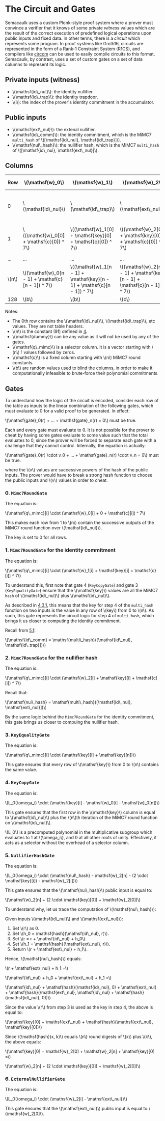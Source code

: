 # The Circuit and Gates

Semacaulk uses a custom Plonk-style proof system where a prover must convince a
verifier that it knows of some private *witness* values which are the result of
the correct execution of predefined logical operations upon public inputs and
fixed data. In other terms, there is a *circuit* which represents some program.
In proof systems like Groth16, circuits are represented in the form of a Rank-1
Constraint System (R1CS), and compilers like [circom](https://iden3.io/circom)
can be used to easily compile circuits to this format. Semacaulk, by contrast,
uses a set of custom gates on a set of data columns to represent its
logic.

## Private inputs (witness)

- \\(\mathsf{id\\_nul}\\): the identity nullifier.
- \\(\mathsf{id\\_trap}\\): the identity trapdoor.
- \\(i\\): the index of the prover's identity commitment in the accumulator.

## Public inputs

- \\(\mathsf{ext\\_nul}\\): the extenal nullifier.
- \\(\mathsf{id\\_comm}\\): the identity commitment, which is the MiMC7
  `multi_hash` of \\([\mathsf{id\\_nul}, \mathsf{id\\_trap}]\\).
- \\(\mathsf{nul\\_hash}\\): the nullifier hash, which is the MiMC7
  `multi_hash` of \\([\mathsf{id\\_nul}, \mathsf{ext\\_nul}]\\).

## Columns

| Row | \\(\mathsf{w}_0\\) | \\(\mathsf{w}_1\\) | \\(\mathsf{w}_2\\) | \\(\mathsf{key}\\) | \\(\mathsf{c}\\) | \\(\mathsf{q\\_mimc}\\) |
|-|-|-|-|-|-|-|
|0| \\(\mathsf{id\\_nul}\\) | \\(\mathsf{id\\_trap}\\) | \\(\mathsf{ext\\_nul}\\) | \\(\mathsf{w}_0[n] + \mathsf{w}_0[0] \\) | \\(\mathsf{cts}[0]\\) | 1 |
|1| \\((\mathsf{w}_0[0] + \mathsf{c}[0]) ^ 7\\) | \\((\mathsf{w}_1[0] + \mathsf{key}[0] + \mathsf{c}[0]) ^ 7\\) | \\((\mathsf{w}_2[0] + \mathsf{key}[0] + \mathsf{c}[0]) ^ 7\\)| \\(\mathsf{w}_0[n] + \mathsf{w}_0[0] \\) | \\(\mathsf{cts}[1]\\) | 1 |
|...|...|...|...|...|...|...|
| \\(n\\) | \\((\mathsf{w}_0[n - 1] + \mathsf{c}[n - 1]) ^ 7\\) | \\((\mathsf{w}_1[n - 1] + \mathsf{key}[n - 1] + \mathsf{c}[n - 1]) ^ 7\\) | \\((\mathsf{w}_2[n - 1] + \mathsf{key}[n - 1] + \mathsf{c}[n - 1]) ^ 7\\)| \\(\mathsf{w}_0[n] + \mathsf{w}_0[0] \\) | \\(\mathsf{dummy}\\) | 0 |
| 128 | \\(b\\) | \\(b\\) | \\(b\\) | \\(b\\) | \\(b\\) | \\(b\\)

Notes:

- The 0th row contains the \\(\mathsf{id\\_nul}\\), \\(\mathsf{id\\_trap}\\), etc
  values. They are not table headers.
- \\(n\\) is the constant (91) defined in
  [4](./cryptographic_specification.html#4-the-mimc7-hash-function).
- \\(\mathsf{dummy}\\) can be any value as it will not be used by any of the gates.
- \\(\mathsf{q\\_mimc}\\) is a selector column. It is a vector starting with
  \\(n\\) 1 values followed by zeros.
- \\(\mathsf{c}\\) is a fixed column starting with \\(n\\) MiMC7 round constants.
- \\(b\\) are random values used to blind the columns, in order to
  make it computationally infeasible to brute-force their polynomial commitments.

## Gates

To understand how the logic of the circuit is encoded, consider each row of the
table as inputs to the linear combination of the following gates, which must
evaluate to 0 for a valid proof to be generated. In effect:

\\(\mathsf{gate}_0(r) + ... + \mathsf{gate}_n(r) = 0\\) must be true.

Each and every gate must evaluate to 0. It is not possible for the prover to
cheat by having some gates evaluate to some value such that the total evaluates
to 0, since the prover will be forced to separate each gate with a challenge
that they cannot control. Internally, the equation is actually:

\\(\mathsf{gate}_0(r) \cdot v_0 + ... + \mathsf{gate}_n(r) \cdot v_n = 0\\) must be true.

where the \\(v\\) values are successive powers of the hash of the public
inputs. The prover would have to break a strong hash function to choose the
public inputs and \\(v\\) values in order to cheat.

### 0. `Mimc7RoundGate`

The equation is:

\\(\mathsf{q\\_mimc}[i] \cdot (\mathsf{w}_0[i] + 0 + \mathsf{c}[i]) ^ 7\\)

This makes each row from 1 to \\(n\\) contain the successive outputs of the
MiMC7 round function over \\(\mathsf{id\\_nul}\\). 

The key is set to 0 for all rows.

### 1. `Mimc7RoundGate` for the identity commitment

The equation is:

\\(\mathsf{q\\_mimc}[i] \cdot (\mathsf{w}_1[i] + \mathsf{key}[i] + \mathsf{c}[i]) ^ 7\\)

To understand this, first note that gate 4 (`KeyCopyGate`) and gate 3
(`KeyEqualityGate`) ensure that the \\(\mathsf{key}\\) values are all the MiMC7
`hash` of \\(\mathsf{id\\_nul}\\) plus \\(\mathsf{id\\_nul}\\).

As described in
[4.3.1](./cryptographic_specification.html#431-multi_hash-with-two-field-elements),
this means that the key for step 4 of the `multi_hash` function on two inputs
is the value in any row of \\(key\\) from 0 to \\(n\\). As such, this gate
represents the circuit logic for step 4 of `multi_hash`, which brings it us
closer to computing the identity commitment.

Recall from [5.1](./mechanism_of_operation.html#51-user-identities):

\\(\mathsf{id\\_comm} = \mathsf{multi\\_hash}([\mathsf{id\\_nul}, \mathsf{id\\_trap}])\\)

### 2. `Mimc7RoundGate` for the nullifier hash

The equation is:

\\(\mathsf{q\\_mimc}[i] \cdot (\mathsf{w}_2[i] + \mathsf{key}[i] + \mathsf{c}[i]) ^ 7\\)

Recall that:

\\(\mathsf{nul\\_hash} = \mathsf{multi\\_hash}([\mathsf{id\\_nul}, \mathsf{ext\\_nul}])\\)

By the same logic behind the `Mimc7RoundGate` for the identity commitment, this
gate brings us closer to compuing the nullifier hash.

### 3. `KeyEqualityGate`

The equation is:

\\(\mathsf{q\\_mimc}[i] \cdot (\mathsf{key}[i] + \mathsf{key}[n])\\) 

This gate ensures that every row of \\(\mathsf{key}\\) from 0 to \\(n\\) contains the
same value.

### 4. `KeyCopyGate`

The equation is:

\\(L_0(\omega_i) \cdot (\mathsf{key}[i] - \mathsf{w}_0[i] - \mathsf{w}_0[n])\\)

This gate ensures that the first row in the \\(\mathsf{key}\\) column is equal
to \\(\mathsf{id\\_nul}\\) plus the \\(n\\)th iteration of the MiMC7 round
function on \\(\mathsf{id\\_nul}\\).

\\(L_0\\) is a precomputed polynomial in the multiplicative subgroup which
evaluates to 1 at \\(\omega_i\\), and 0 at all other roots of unity.
Effectively, it acts as a selector without the overhead of a selector column.

### 5. `NullifierHashGate`

The equation is:

\\(L_0(\omega_i) \cdot (\mathsf{nul\\_hash} - \mathsf{w}_2[n] - (2 \cdot \mathsf{key}[i]) - \mathsf{w}_2[i])\\)

This gate ensures that the \\(\mathsf{nul\\_hash}\\) public input is equal to:

\\(\mathsf{w}_2[n] + (2 \cdot \mathsf{key}[0]) + \mathsf{w}_2[0])\\)

To understand why, let us trace the computation of \\(\mathsf{nul\\_hash}\\):

Given inputs \\(\mathsf{id\\_nul}\\) and \\(\mathsf{ext\\_nul}\\):

1. Set \\(r\\) as 0.
2. Set \\(h_0 = \mathsf{hash}(\mathsf{id\\_nul}, r)\\).
3. Set \\(r = r + \mathsf{id\\_nul} + h_0\\).
4. Set \\(h_1 = \mathsf{hash}(\mathsf{ext\\_nul}, r)\\).
5. Return \\(r + \mathsf{ext\\_nul} + h_1\\).

Hence, \\(\mathsf{nul\\_hash}\\) equals:

\\(r + \mathsf{ext\\_nul} + h_1 =\\)

\\(\mathsf{id\\_nul} + h_0 + \mathsf{ext\\_nul} + h_1 =\\)

\\(\mathsf{id\\_nul} + \mathsf{hash}(\mathsf{id\\_nul}, 0) + \mathsf{ext\\_nul} + \mathsf{hash}(\mathsf{ext\\_nul}, \mathsf{id\\_nul} + \mathsf{hash}(\mathsf{id\\_nul}, 0))\\)

Since the value \\(r\\) from step 3 is used as the key in step 4, the above is
equal to:

\\(\mathsf{key}[0] + \mathsf{ext\\_nul} + \mathsf{hash}(\mathsf{ext\\_nul}, \mathsf{key}[0])\\)

Since \\(\mathsf{hash}(x, k)\\) equals \\(n\\) round digests of \\(x\\) plus
\\(k\\), the above equals:

\\(\mathsf{key}[0] + \mathsf{w}_2[0] + \mathsf{w}_2[n] + \mathsf{key}[0] =\\)

\\(\mathsf{w}_2[n] + (2 \cdot \mathsf{key}[0]) + \mathsf{w}_2[0])\\)

### 6. `ExternalNullifierGate`

The equation is:

\\(L_0(\omega_i) \cdot (\mathsf{w}_2[i] - \mathsf{ext\\_nul})\\)

This gate ensures that the \\(\mathsf{ext\\_nul}\\) public input is equal to
\\(\mathsf{w}_2[0]\\).

